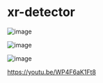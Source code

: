 # xr-detector




![image](https://user-images.githubusercontent.com/348781/181925557-355a1756-1a0d-4071-9176-4c2ac0dc6b03.png)



![image](https://user-images.githubusercontent.com/348781/181925748-321296c3-b3a5-45bc-8202-c8410d621bf3.png)



![image](https://user-images.githubusercontent.com/348781/181930126-205114bb-8137-471e-9253-81019d030570.png)


https://youtu.be/WP4F6aK1Ft8
